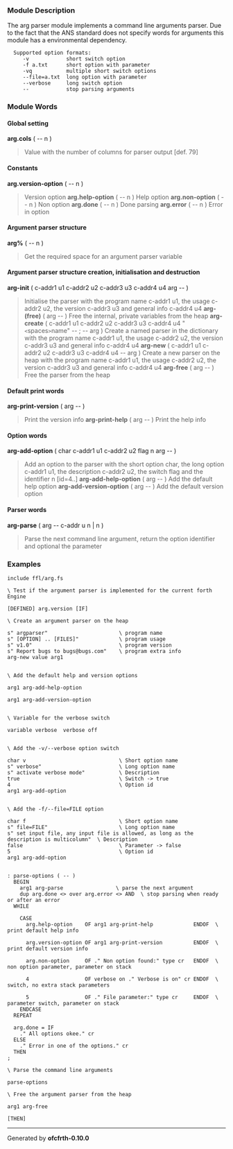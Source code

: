 ### Module Description ###
The arg parser module implements a command line arguments parser.
Due to the fact that the ANS standard does not specify words for arguments
this module has a environmental dependency.
```
  Supported option formats:
     -v            short switch option
     -f a.txt      short option with parameter
     -vq           multiple short switch options
     --file=a.txt  long option with parameter
     --verbose     long switch option
     --            stop parsing arguments
```

### Module Words ###
#### Global setting ####
**arg.cols** ( -- n )
> Value with the number of columns for parser output [def. 79]
#### Constants ####
**arg.version-option** ( -- n )
> Version option
**arg.help-option** ( -- n )
> Help option
**arg.non-option** ( -- n )
> Non option
**arg.done** ( -- n )
> Done parsing
**arg.error** ( -- n )
> Error in option
#### Argument parser structure ####
**arg%** ( -- n )
> Get the required space for an argument parser variable
#### Argument parser structure creation, initialisation and destruction ####
**arg-init** ( c-addr1 u1 c-addr2 u2 c-addr3 u3 c-addr4 u4 arg -- )
> Initialise the parser with the program name c-addr1 u1, the usage c-addr2 u2, the version c-addr3 u3 and general info c-addr4 u4
**arg-(free)** ( arg -- )
> Free the internal, private variables from the heap
**arg-create** ( c-addr1 u1 c-addr2 u2 c-addr3 u3 c-addr4 u4 "`<`spaces`>`name" -- ; -- arg )
> Create a named parser in the dictionary with the program name c-addr1 u1, the usage c-addr2 u2, the version c-addr3 u3 and general info c-addr4 u4
**arg-new** ( c-addr1 u1  c-addr2 u2 c-addr3 u3 c-addr4 u4 -- arg )
> Create a new parser on the heap with the program name c-addr1 u1, the usage c-addr2 u2, the version c-addr3 u3 and general info c-addr4 u4
**arg-free** ( arg -- )
> Free the parser from the heap
#### Default print words ####
**arg-print-version** ( arg -- )
> Print the version info
**arg-print-help** ( arg -- )
> Print the help info
#### Option words ####
**arg-add-option** ( char c-addr1 u1 c-addr2 u2 flag n arg -- )
> Add an option to the parser with the short option char, the long option c-addr1 u1, the description c-addr2 u2, the switch flag and the identifier n [id=4..]
**arg-add-help-option** ( arg -- )
> Add the default help option
**arg-add-version-option** ( arg -- )
> Add the default version option
#### Parser words ####
**arg-parse** ( arg -- c-addr u n | n )
> Parse the next command line argument, return the option identifier and optional the parameter
### Examples ###
```
include ffl/arg.fs

\ Test if the argument parser is implemented for the current forth Engine

[DEFINED] arg.version [IF]

\ Create an argument parser on the heap

s" argparser"                       \ program name
s" [OPTION] .. [FILES]"             \ program usage
s" v1.0"                            \ program version
s" Report bugs to bugs@bugs.com"    \ program extra info
arg-new value arg1


\ Add the default help and version options

arg1 arg-add-help-option

arg1 arg-add-version-option


\ Variable for the verbose switch

variable verbose  verbose off


\ Add the -v/--verbose option switch

char v                              \ Short option name
s" verbose"                         \ Long option name
s" activate verbose mode"           \ Description
true                                \ Switch -> true
4                                   \ Option id
arg1 arg-add-option

     
\ Add the -f/--file=FILE option

char f                              \ Short option name
s" file=FILE"                       \ Long option name
s" set input file, any input file is allowed, as long as the description is multicolumn"  \ Description
false                               \ Parameter -> false
5                                   \ Option id
arg1 arg-add-option


: parse-options ( -- )
  BEGIN
    arg1 arg-parse                 \ parse the next argument
    dup arg.done <> over arg.error <> AND  \ stop parsing when ready or after an error
  WHILE
    
    CASE
      arg.help-option    OF arg1 arg-print-help             ENDOF  \ print default help info
    
      arg.version-option OF arg1 arg-print-version          ENDOF  \ print default version info
      
      arg.non-option     OF ." Non option found:" type cr   ENDOF  \ non option parameter, parameter on stack
      
      4                  OF verbose on ." Verbose is on" cr ENDOF  \ switch, no extra stack parameters
      
      5                  OF ." File parameter:" type cr     ENDOF  \ parameter switch, parameter on stack
    ENDCASE
  REPEAT
  
  arg.done = IF
    ." All options okee." cr
  ELSE
    ." Error in one of the options." cr
  THEN
;  

\ Parse the command line arguments

parse-options

\ Free the argument parser from the heap

arg1 arg-free

[THEN]

```

---

Generated by **ofcfrth-0.10.0**